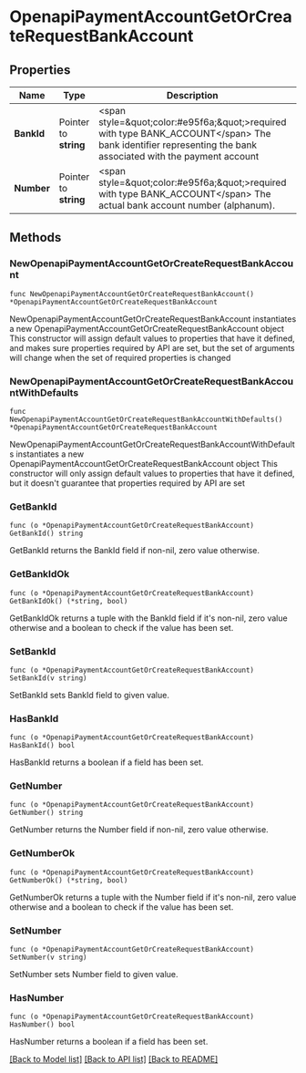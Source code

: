 # OpenapiPaymentAccountGetOrCreateRequestBankAccount

## Properties

Name | Type | Description | Notes
------------ | ------------- | ------------- | -------------
**BankId** | Pointer to **string** | &lt;span style&#x3D;\&quot;color:#e95f6a;\&quot;&gt;required with type BANK_ACCOUNT&lt;/span&gt;  The bank identifier representing the bank associated with the payment account | [optional] 
**Number** | Pointer to **string** | &lt;span style&#x3D;\&quot;color:#e95f6a;\&quot;&gt;required with type BANK_ACCOUNT&lt;/span&gt;  The actual bank account number (alphanum). | [optional] 

## Methods

### NewOpenapiPaymentAccountGetOrCreateRequestBankAccount

`func NewOpenapiPaymentAccountGetOrCreateRequestBankAccount() *OpenapiPaymentAccountGetOrCreateRequestBankAccount`

NewOpenapiPaymentAccountGetOrCreateRequestBankAccount instantiates a new OpenapiPaymentAccountGetOrCreateRequestBankAccount object
This constructor will assign default values to properties that have it defined,
and makes sure properties required by API are set, but the set of arguments
will change when the set of required properties is changed

### NewOpenapiPaymentAccountGetOrCreateRequestBankAccountWithDefaults

`func NewOpenapiPaymentAccountGetOrCreateRequestBankAccountWithDefaults() *OpenapiPaymentAccountGetOrCreateRequestBankAccount`

NewOpenapiPaymentAccountGetOrCreateRequestBankAccountWithDefaults instantiates a new OpenapiPaymentAccountGetOrCreateRequestBankAccount object
This constructor will only assign default values to properties that have it defined,
but it doesn't guarantee that properties required by API are set

### GetBankId

`func (o *OpenapiPaymentAccountGetOrCreateRequestBankAccount) GetBankId() string`

GetBankId returns the BankId field if non-nil, zero value otherwise.

### GetBankIdOk

`func (o *OpenapiPaymentAccountGetOrCreateRequestBankAccount) GetBankIdOk() (*string, bool)`

GetBankIdOk returns a tuple with the BankId field if it's non-nil, zero value otherwise
and a boolean to check if the value has been set.

### SetBankId

`func (o *OpenapiPaymentAccountGetOrCreateRequestBankAccount) SetBankId(v string)`

SetBankId sets BankId field to given value.

### HasBankId

`func (o *OpenapiPaymentAccountGetOrCreateRequestBankAccount) HasBankId() bool`

HasBankId returns a boolean if a field has been set.

### GetNumber

`func (o *OpenapiPaymentAccountGetOrCreateRequestBankAccount) GetNumber() string`

GetNumber returns the Number field if non-nil, zero value otherwise.

### GetNumberOk

`func (o *OpenapiPaymentAccountGetOrCreateRequestBankAccount) GetNumberOk() (*string, bool)`

GetNumberOk returns a tuple with the Number field if it's non-nil, zero value otherwise
and a boolean to check if the value has been set.

### SetNumber

`func (o *OpenapiPaymentAccountGetOrCreateRequestBankAccount) SetNumber(v string)`

SetNumber sets Number field to given value.

### HasNumber

`func (o *OpenapiPaymentAccountGetOrCreateRequestBankAccount) HasNumber() bool`

HasNumber returns a boolean if a field has been set.


[[Back to Model list]](../README.md#documentation-for-models) [[Back to API list]](../README.md#documentation-for-api-endpoints) [[Back to README]](../README.md)


